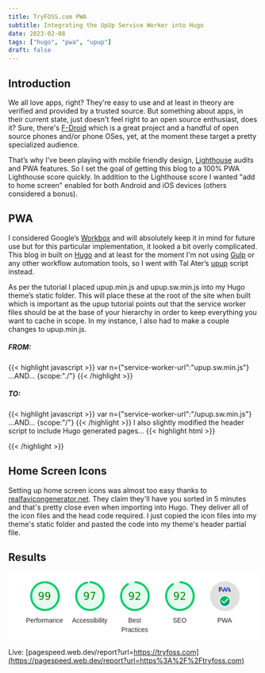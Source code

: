 ```yaml
---
title: TryFOSS.com PWA
subtitle: Integrating the UpUp Service Worker into Hugo
date: 2023-02-08
tags: ["hugo", "pwa", "upup"]
draft: false
---
```


## Introduction

We all love apps, right?  They're easy to use and at least in theory are verified and provided by a trusted source.  But something about apps, in their current state, just doesn't feel right to an open source enthusiast, does it?  Sure, there's [F-Droid](https://f-droid.org/) which is a great project and a handful of open source phones and/or phone OSes, yet, at the moment these target a pretty specialized audience.

That’s why I’ve been playing with mobile friendly design, [Lighthouse](https://developer.chrome.com/docs/lighthouse/overview/) audits and PWA features.  So I set the goal of getting this blog to a 100% PWA Lighthouse score quickly.  In addition to the Lighthouse score I wanted "add to home screen" enabled for both Android and iOS devices (others considered a bonus).

## PWA

I considered Google’s [Workbox](https://developers.google.com/web/tools/workbox/) and will absolutely keep it in mind for future use but for this particular implementation, it looked a bit overly complicated.  This blog in built on [Hugo](https://gohugo.io/) and at least for the moment I'm not using [Gulp](https://gulpjs.com/) or any other workflow automation tools, so I went with Tal Ater’s [upup](https://www.talater.com/upup/) script instead.

As per the tutorial I placed upup.min.js and upup.sw.min.js into my Hugo theme’s static folder.  This will place these at the root of the site when built which is important as the upup tutorial points out that the service worker files should be at the base of your hierarchy in order to keep everything you want to cache in scope.  In my instance, I also had to make a couple changes to upup.min.js.

##### FROM:
{{< highlight javascript >}}
var n={"service-worker-url":"upup.sw.min.js"}
...AND...
{scope:"./"}
{{< /highlight >}}
##### TO:
{{< highlight javascript >}}
var n={"service-worker-url":"/upup.sw.min.js"}
...AND...
{scope:"/"}
{{< /highlight >}}
I also slightly modified the header script to include Hugo generated pages...
{{< highlight html >}}
<script src="/upup.min.js"></script>
<script>
    UpUp.start({
        'content-url': '{{ .Page.Permalink }}',
        'assets': ['/css/main.css', '/css/bulma.min.js']
    });
</script>
{{< /highlight >}}

## Home Screen Icons

Setting up home screen icons was almost too easy thanks to [realfavicongenerator.net](https://realfavicongenerator.net/).  They claim they'll have you sorted in 5 minutes and that's pretty close even when importing into Hugo.  They deliver all of the icon files and the head code required.  I just copied the icon files into my theme's static folder and pasted the code into my theme's header partial file. 

## Results

![Lighthouse Score](lighthouse.png)

Live: [pagespeed.web.dev/report?url=https://tryfoss.com](https://pagespeed.web.dev/report?url=https%3A%2F%2Ftryfoss.com)